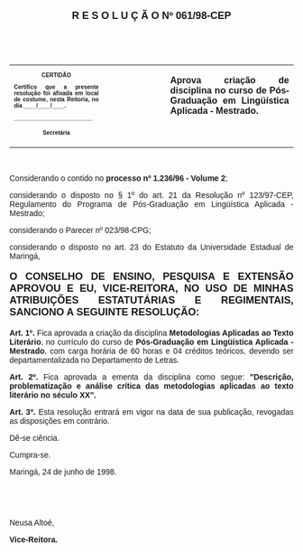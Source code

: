 <BODY>

<B><FONT FACE="Arial" SIZE=4><P ALIGN="CENTER">R E S O L U &Ccedil; &Atilde; O  Nº  061/98-CEP</P>
</B></FONT><FONT FACE="Arial"><P ALIGN="JUSTIFY"></P>
<P ALIGN="JUSTIFY">&nbsp;</P>
<P ALIGN="JUSTIFY">&nbsp;</P></FONT>
<TABLE CELLSPACING=0 BORDER=0 CELLPADDING=7 WIDTH=596>
<TR><TD WIDTH="33%" VALIGN="TOP">
<B><FONT FACE="Arial" SIZE=1><P ALIGN="CENTER">CERTID&Atilde;O</P>
<P ALIGN="JUSTIFY">   Certifico que a presente resolu&ccedil;&atilde;o foi afixada em local de costume, nesta Reitoria, no dia ____/____/____.</P>
<P ALIGN="JUSTIFY"></P>
<P ALIGN="JUSTIFY">_________________________</P>
<P ALIGN="CENTER">Secret&aacute;ria</B></FONT></TD>
<TD WIDTH="22%" VALIGN="TOP">&nbsp;</TD>
<TD WIDTH="45%" VALIGN="TOP">
<B><FONT FACE="Arial"><P ALIGN="JUSTIFY">Aprova cria&ccedil;&atilde;o de disciplina no curso de P&oacute;s-Gradua&ccedil;&atilde;o em Ling&uuml;&iacute;stica Aplicada - Mestrado.</B></FONT></TD>
</TR>
</TABLE>

<FONT FACE="Arial"><P ALIGN="JUSTIFY"></P>
<P ALIGN="JUSTIFY">&nbsp;</P>
<P ALIGN="JUSTIFY">&#9;Considerando o contido no <B>processo nº 1.236/96 - Volume 2</B>;</P>
<P ALIGN="JUSTIFY">&#9;considerando o disposto no § 1º do art. 21 da Resolu&ccedil;&atilde;o nº 123/97-CEP, Regulamento do Programa de P&oacute;s-Gradua&ccedil;&atilde;o em Ling&uuml;&iacute;stica Aplicada - Mestrado;</P>
<P ALIGN="JUSTIFY">&#9;considerando o Parecer nº 023/98-CPG;</P>
<P ALIGN="JUSTIFY">&#9;considerando o disposto no art. 23 do Estatuto da Universidade Estadual de Maring&aacute;,</P>
<P ALIGN="JUSTIFY"></P>
</FONT><B><FONT FACE="Arial" SIZE=4><P ALIGN="JUSTIFY">O CONSELHO DE ENSINO, PESQUISA E EXTENS&Atilde;O APROVOU E EU, VICE-REITORA, NO USO DE MINHAS ATRIBUI&Ccedil;&Otilde;ES ESTATUT&Aacute;RIAS E REGIMENTAIS, SANCIONO A SEGUINTE RESOLU&Ccedil;&Atilde;O:</P>
</B></FONT><FONT FACE="Arial"><P ALIGN="JUSTIFY"></P>
<P ALIGN="JUSTIFY">&#9;<B>Art. 1º.</B> Fica aprovada a cria&ccedil;&atilde;o da disciplina <B>Metodologias Aplicadas ao Texto Liter&aacute;rio</B>, no curr&iacute;culo do curso de <B>P&oacute;s-Gradua&ccedil;&atilde;o em Ling&uuml;&iacute;stica Aplicada - Mestrado</B>, com carga hor&aacute;ria de 60 horas e 04 cr&eacute;ditos te&oacute;ricos, devendo ser departamentalizada no Departamento de Letras.</P>
<P ALIGN="JUSTIFY">&#9;<B>Art. 2º.</B> Fica aprovada a ementa da disciplina como segue: <B>&quot;Descri&ccedil;&atilde;o, problematiza&ccedil;&atilde;o e an&aacute;lise cr&iacute;tica das metodologias aplicadas ao texto liter&aacute;rio no s&eacute;culo XX&quot;.</P>
</B><P ALIGN="JUSTIFY">&#9;<B>Art. 3º.</B> Esta resolu&ccedil;&atilde;o entrar&aacute; em vigor na data de sua publica&ccedil;&atilde;o, revogadas as disposi&ccedil;&otilde;es em contr&aacute;rio.</P>
<P ALIGN="JUSTIFY">&#9;D&ecirc;-se ci&ecirc;ncia.</P>
<P ALIGN="JUSTIFY">&#9;Cumpra-se.</P>
<P>Maring&aacute;, 24 de junho de 1998.</P>
<P ALIGN="JUSTIFY"></P>
<P ALIGN="JUSTIFY">&nbsp;</P>
<P ALIGN="JUSTIFY">&nbsp;</P>
<P ALIGN="JUSTIFY">Neusa Alto&eacute;,</P>
<B><P ALIGN="JUSTIFY">Vice-Reitora.</P></B></FONT></BODY>
